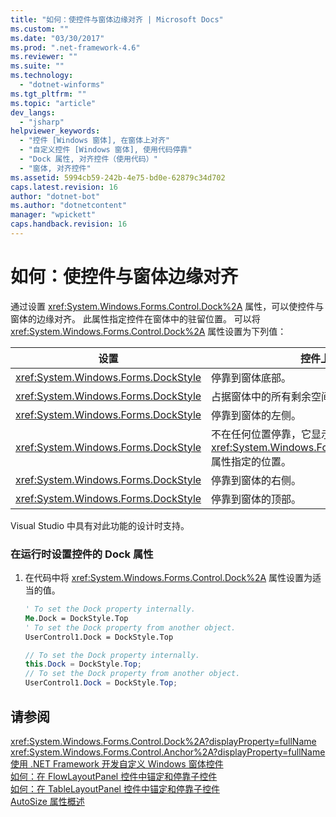 ```yaml
---
title: "如何：使控件与窗体边缘对齐 | Microsoft Docs"
ms.custom: ""
ms.date: "03/30/2017"
ms.prod: ".net-framework-4.6"
ms.reviewer: ""
ms.suite: ""
ms.technology: 
  - "dotnet-winforms"
ms.tgt_pltfrm: ""
ms.topic: "article"
dev_langs: 
  - "jsharp"
helpviewer_keywords: 
  - "控件 [Windows 窗体], 在窗体上对齐"
  - "自定义控件 [Windows 窗体], 使用代码停靠"
  - "Dock 属性, 对齐控件（使用代码）"
  - "窗体, 对齐控件"
ms.assetid: 5994cb59-242b-4e75-bd0e-62879c34d702
caps.latest.revision: 16
author: "dotnet-bot"
ms.author: "dotnetcontent"
manager: "wpickett"
caps.handback.revision: 16
---
```

# 如何：使控件与窗体边缘对齐
通过设置 <xref:System.Windows.Forms.Control.Dock%2A> 属性，可以使控件与窗体的边缘对齐。  此属性指定控件在窗体中的驻留位置。  可以将 <xref:System.Windows.Forms.Control.Dock%2A> 属性设置为下列值：  
  
|设置|控件上的效果|  
|--------|------------|  
|<xref:System.Windows.Forms.DockStyle>|停靠到窗体底部。|  
|<xref:System.Windows.Forms.DockStyle>|占据窗体中的所有剩余空间。|  
|<xref:System.Windows.Forms.DockStyle>|停靠到窗体的左侧。|  
|<xref:System.Windows.Forms.DockStyle>|不在任何位置停靠，它显示在由 <xref:System.Windows.Forms.Control.Location%2A> 属性指定的位置。|  
|<xref:System.Windows.Forms.DockStyle>|停靠到窗体的右侧。|  
|<xref:System.Windows.Forms.DockStyle>|停靠到窗体的顶部。|  
  
 Visual Studio 中具有对此功能的设计时支持。  
  
### 在运行时设置控件的 Dock 属性  
  
1.  在代码中将 <xref:System.Windows.Forms.Control.Dock%2A> 属性设置为适当的值。  
  
    ```vb  
    ' To set the Dock property internally.  
    Me.Dock = DockStyle.Top  
    ' To set the Dock property from another object.  
    UserControl1.Dock = DockStyle.Top  
    ```  
  
    ```csharp  
    // To set the Dock property internally.  
    this.Dock = DockStyle.Top;  
    // To set the Dock property from another object.  
    UserControl1.Dock = DockStyle.Top;  
    ```  
  
## 请参阅  
 <xref:System.Windows.Forms.Control.Dock%2A?displayProperty=fullName>   
 <xref:System.Windows.Forms.Control.Anchor%2A?displayProperty=fullName>   
 [使用 .NET Framework 开发自定义 Windows 窗体控件](../../../../docs/framework/winforms/controls/developing-custom-windows-forms-controls.md)   
 [如何：在 FlowLayoutPanel 控件中锚定和停靠子控件](../../../../docs/framework/winforms/controls/how-to-anchor-and-dock-child-controls-in-a-flowlayoutpanel-control.md)   
 [如何：在 TableLayoutPanel 控件中锚定和停靠子控件](../../../../docs/framework/winforms/controls/how-to-anchor-and-dock-child-controls-in-a-tablelayoutpanel-control.md)   
 [AutoSize 属性概述](../../../../docs/framework/winforms/controls/autosize-property-overview.md)